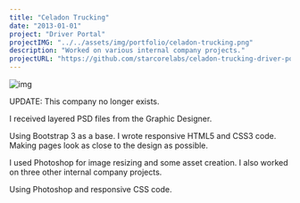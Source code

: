 ```yaml
---
title: "Celadon Trucking"
date: "2013-01-01"
project: "Driver Portal"
projectIMG: "../../assets/img/portfolio/celadon-trucking.png"
description: "Worked on various internal company projects."
projectURL: "https://github.com/starcorelabs/celadon-trucking-driver-portal"
---
```

![img](../../assets/img/portfolio/celadon-trucking.png)

UPDATE: This company no longer exists.

I received layered PSD files from the Graphic Designer. 

Using Bootstrap 3 as a base. 
I wrote responsive HTML5 and CSS3 code. 
Making pages look as close to the design as possible. 

I used Photoshop for image resizing and some asset creation. 
I also worked on three other internal company projects. 

Using Photoshop and responsive CSS code. 